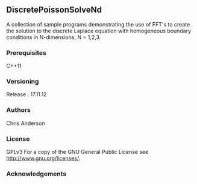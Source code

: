 ## DiscretePoissonSolveNd

A collection of sample programs demonstrating the use of FFT's to create the solution to the discrete Laplace equation with homogeneous boundary conditions in N-dimensions, N = 1,2,3. 


### Prerequisites
C++11
### Versioning
Release : 17.11.12
### Authors
Chris Anderson
### License
GPLv3  For a copy of the GNU General Public License see <http://www.gnu.org/licenses/>.
### Acknowledgements


